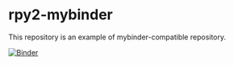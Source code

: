 # rpy2-mybinder

This repository is an example of mybinder-compatible repository.

[![Binder](https://mybinder.org/badge_logo.svg)](https://mybinder.org/v2/gh/rpy2/rpy2-mybinder/master)
